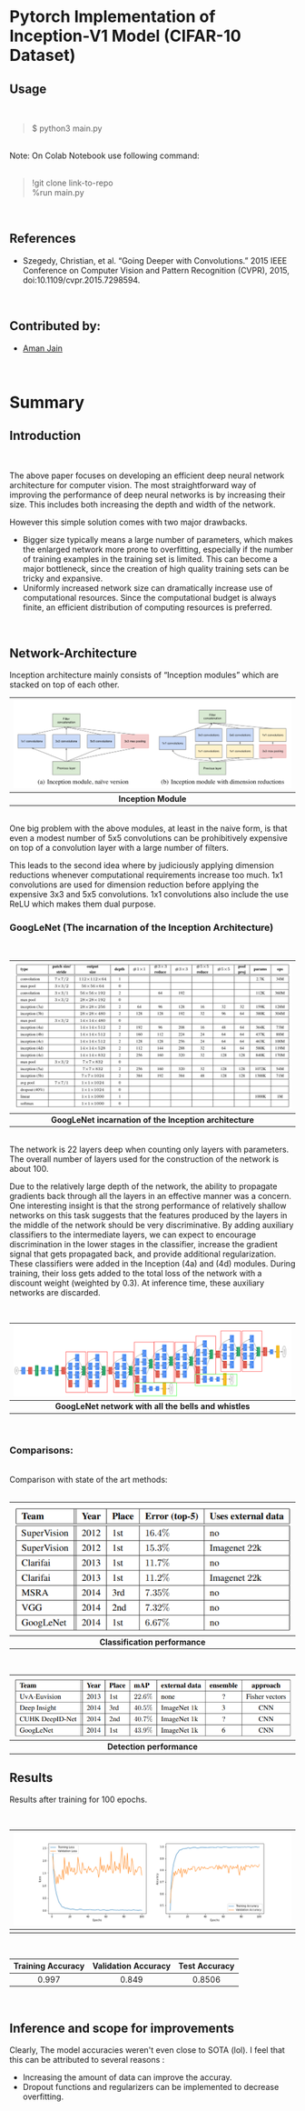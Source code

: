 # Pytorch Implementation of Inception-V1 Model (CIFAR-10 Dataset)

## Usage

<br>

> $ python3 main.py

<br>
Note: On Colab Notebook use following command:
<br><br>

> !git clone link-to-repo<br>
> %run main.py

<br>

## References

- Szegedy, Christian, et al. “Going Deeper with Convolutions.” 2015 IEEE Conference on Computer Vision and Pattern Recognition (CVPR), 2015, doi:10.1109/cvpr.2015.7298594.

<br>

## Contributed by:

- <a href="https://github.com/amanjain252002">Aman Jain</a>

<br>

# Summary

## Introduction

<br>

The above paper focuses on developing an efficient deep neural network architecture for computer vision. The most straightforward way of improving the performance of deep neural networks is by increasing their size. This includes both increasing the depth and width of the network.

However this simple solution comes with two major drawbacks.

- Bigger size typically means a large number of parameters, which makes the enlarged network more prone to overfitting, especially if the number of training examples in the training set is limited. This can become a major bottleneck, since the creation of high quality training sets can be tricky and expansive.
- Uniformly increased network size can dramatically increase use of computational resources. Since the computational budget is always finite, an efficient distribution of computing resources is preferred.

<br>

## Network-Architecture

Inception architecture mainly consists of “Inception modules” which are stacked on top of each other.
<br>

| ![Inception Module](assets/inception-module.png) |
| :----------------------------------------------: |
|               **Inception Module**               |

<br>
One big problem with the above modules, at least in the naive form, is that even a modest number of 5x5 convolutions can be prohibitively expensive on top of a convolution layer with a large number of filters.

This leads to the second idea where by judiciously applying dimension reductions whenever computational requirements increase too much. 1x1 convolutions are used for dimension reduction before applying the expensive 3x3 and 5x5 convolutions. 1x1 convolutions also include the use ReLU which makes them dual purpose.

### GoogLeNet (The incarnation of the Inception Architecture)

<br>

| ![GoogLeNet incarnation of the Inception architecture](assets\architecture.png) |
| :-----------------------------------------------------------------------------: |
|             **GoogLeNet incarnation of the Inception architecture**             |

<br>
The network is 22 layers deep when counting only layers with parameters. The overall number of layers used for the construction of the network is about 100.

Due to the relatively large depth of the network, the ability to propagate gradients back through all the layers in an effective manner was a concern. One interesting insight is that the strong performance of relatively shallow networks on this task suggests that the features produced by the layers in the middle of the network should be very discriminative. By adding auxiliary classifiers to the intermediate layers, we can expect to encourage discrimination in the lower stages in the classifier, increase the gradient signal that gets propagated back, and provide additional regularization. These classifiers were added in the Inception (4a) and (4d) modules. During training, their loss gets added to the total loss of the network with a discount weight (weighted by 0.3). At inference time, these auxiliary networks are discarded.

<br>

| ![GoogLeNet network with all the bells and whistles](assets\full-architecture.png) |
| :--------------------------------------------------------------------------------: |
|               **GoogLeNet network with all the bells and whistles**                |

<br>

### Comparisons:

<br>
Comparison with state of the art methods:
<br><br>

| ![Classification performance](assets\Classifiaction-result.png) |
| :-------------------------------------------------------------: |
|                 **Classification performance**                  |

<br>

| ![Detection performance](assets\Detection-result.png) |
| :---------------------------------------------------: |
|               **Detection performance**               |

## Results

Results after training for 100 epochs.

<br>

| ![Loss and Accuracy per epoch](assets\epochs.png) |
| :-----------------------------------------------: |
|                                                   |

<br>

| Training Accuracy | Validation Accuracy | Test Accuracy |
| :---------------: | :-----------------: | :-----------: |
|       0.997       |        0.849        |    0.8506     |

<br>

## Inference and scope for improvements

Clearly, The model accuracies weren't even close to SOTA (lol). I feel that this can be attributed to several reasons :

- Increasing the amount of data can improve the accuray.
- Dropout functions and regularizers can be implemented to decrease overfitting.

